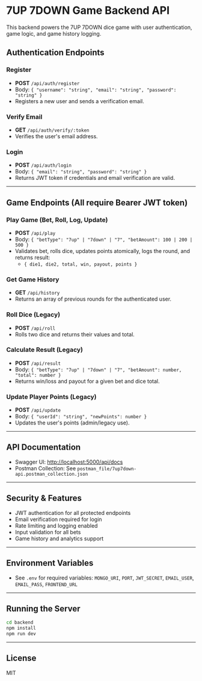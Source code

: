 # 7UP 7DOWN Game Backend API

This backend powers the 7UP 7DOWN dice game with user authentication, game logic, and game history logging.

## Authentication Endpoints

### Register
- **POST** `/api/auth/register`
- Body: `{ "username": "string", "email": "string", "password": "string" }`
- Registers a new user and sends a verification email.

### Verify Email
- **GET** `/api/auth/verify/:token`
- Verifies the user's email address.

### Login
- **POST** `/api/auth/login`
- Body: `{ "email": "string", "password": "string" }`
- Returns JWT token if credentials and email verification are valid.

---

## Game Endpoints (All require Bearer JWT token)

### Play Game (Bet, Roll, Log, Update)
- **POST** `/api/play`
- Body: `{ "betType": "7up" | "7down" | "7", "betAmount": 100 | 200 | 500 }`
- Validates bet, rolls dice, updates points atomically, logs the round, and returns result:
  - `{ die1, die2, total, win, payout, points }`

### Get Game History
- **GET** `/api/history`
- Returns an array of previous rounds for the authenticated user.

### Roll Dice (Legacy)
- **POST** `/api/roll`
- Rolls two dice and returns their values and total.

### Calculate Result (Legacy)
- **POST** `/api/result`
- Body: `{ "betType": "7up" | "7down" | "7", "betAmount": number, "total": number }`
- Returns win/loss and payout for a given bet and dice total.

### Update Player Points (Legacy)
- **POST** `/api/update`
- Body: `{ "userId": "string", "newPoints": number }`
- Updates the user's points (admin/legacy use).

---

## API Documentation
- Swagger UI: [http://localhost:5000/api/docs](http://localhost:5000/api/docs)
- Postman Collection: See `postman_file/7up7down-api.postman_collection.json`

---

## Security & Features
- JWT authentication for all protected endpoints
- Email verification required for login
- Rate limiting and logging enabled
- Input validation for all bets
- Game history and analytics support

---

## Environment Variables
- See `.env` for required variables: `MONGO_URI`, `PORT`, `JWT_SECRET`, `EMAIL_USER`, `EMAIL_PASS`, `FRONTEND_URL`

---

## Running the Server
```sh
cd backend
npm install
npm run dev
```

---

## License
MIT
